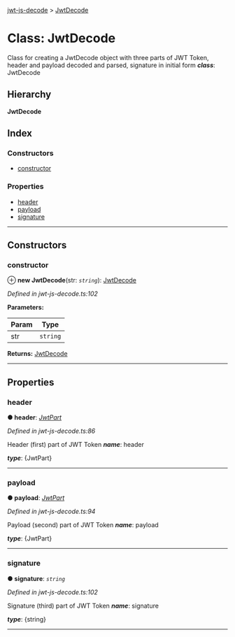 [jwt-js-decode](../README.md) > [JwtDecode](../classes/jwtdecode.md)

# Class: JwtDecode

Class for creating a JwtDecode object with three parts of JWT Token, header and payload decoded and parsed, signature in initial form
*__class__*: JwtDecode

## Hierarchy

**JwtDecode**

## Index

### Constructors

* [constructor](jwtdecode.md#constructor)

### Properties

* [header](jwtdecode.md#header)
* [payload](jwtdecode.md#payload)
* [signature](jwtdecode.md#signature)

---

## Constructors

<a id="constructor"></a>

###  constructor

⊕ **new JwtDecode**(str: *`string`*): [JwtDecode](jwtdecode.md)

*Defined in jwt-js-decode.ts:102*

**Parameters:**

| Param | Type |
| ------ | ------ |
| str | `string` |

**Returns:** [JwtDecode](jwtdecode.md)

___

## Properties

<a id="header"></a>

###  header

**● header**: *[JwtPart](../interfaces/jwtpart.md)*

*Defined in jwt-js-decode.ts:86*

Header (first) part of JWT Token
*__name__*: header

*__type__*: {JwtPart}

___
<a id="payload"></a>

###  payload

**● payload**: *[JwtPart](../interfaces/jwtpart.md)*

*Defined in jwt-js-decode.ts:94*

Payload (second) part of JWT Token
*__name__*: payload

*__type__*: {JwtPart}

___
<a id="signature"></a>

###  signature

**● signature**: *`string`*

*Defined in jwt-js-decode.ts:102*

Signature (third) part of JWT Token
*__name__*: signature

*__type__*: {string}

___

